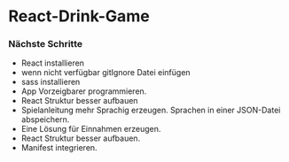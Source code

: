 # React-Drink-Game

### Nächste Schritte

- React installieren
- wenn nicht verfügbar gitIgnore Datei einfügen
- sass installieren
- App Vorzeigbarer programmieren.
- React Struktur besser aufbauen
- Spielanleitung mehr Sprachig erzeugen. Sprachen in einer JSON-Datei abspeichern.
- Eine Lösung für Einnahmen erzeugen.
- React Struktur besser aufbauen.
- Manifest integrieren.
